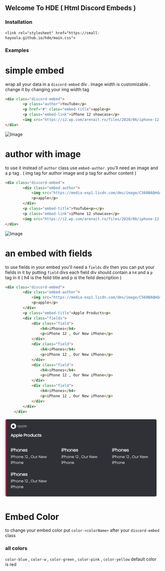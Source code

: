 ## Welcome To HDE ( Html Discord Embeds )



### Installation 


```
<link rel="stylesheet" href="https://small-hayoola.github.io/hde/main.css">
```
### Examples

# simple embed

wrap all your data in a `discord-embed` div .
image width is customizable . change it by changing your img width tag

```html
<div class="discord-embed">
        <p class="author">YouTube</p>
        <p href="#" class="embed-title">apple<p>
        <p class="embed-link">iPhone 12 showcase</p>
        <img src="https://i2.wp.com/arenait.ro/files/2020/06/iphone-12-pro-concept.jpg?fit=1200%2C675&quality=100&strip=all&ssl=1" class="embed-image" width="510px">        
</div>
```

![Image](https://small-hayoola.github.io/hde/simpleEmbed.png)

# author with image

to use it instead of `author` class use `embed-author`. you'll need an image and a p tag . ( img tag for author image and p tag for author content )

```html
<div class="discord-embed">
        <div class="embed-author">
            <img src="https://media-exp1.licdn.com/dms/image/C560BAQHdAaarsO-eyA/company-logo_200_200/0/1595530301220?e=2159024400&v=beta&t=IJmg_K1W7KCh6082rXN9V7gzlrD9GMwYqk_EjCrDxGw">
            <p>apple</p>
        </div>
        <p class="embed-title">YouTube<p></p>
        <p class="embed-link">iPhone 12 showcase</p>
        <img src="https://i2.wp.com/arenait.ro/files/2020/06/iphone-12-pro-concept.jpg?fit=1200%2C675&quality=100&strip=all&ssl=1" class="embed-image" width="510px">        
</div>
```
 ![Image](https://small-hayoola.github.io/hde/authorWimg.png)


# an embed with fields

to use fields in your embed you'll need a `fields` div
then you can put your fields in it by putting `field` divs
each field div should contain a `h4` and a `p` tag in it ( h4 is the feild title and p is the feild description )

```html
<div class="discord-embed">
        <div class="embed-author">
            <img src="https://media-exp1.licdn.com/dms/image/C560BAQHdAaarsO-eyA/company-logo_200_200/0/1595530301220?e=2159024400&v=beta&t=IJmg_K1W7KCh6082rXN9V7gzlrD9GMwYqk_EjCrDxGw">
            <p>apple</p>
        </div>
        <p class="embed-title">Apple Products<p>
        <div class="fields">
            <div class="field">
                <h4>iPhones</h4>
                <p>iPhone 12 , Our New iPhone</p>
            </div>
            <div class="field">
                <h4>iPhones</h4>
                <p>iPhone 12 , Our New iPhone</p>
            </div>
            <div class="field">
                <h4>iPhones</h4>
                <p>iPhone 12 , Our New iPhone</p>
            </div>
            <div class="field">
                <h4>iPhones</h4>
                <p>iPhone 12 , Our New iPhone</p>
            </div>
        </div>     
    </div>
```

![Image](https://raw.githubusercontent.com/small-Hayoola/hde/main/embedWfeild.png)


# Embed Color

to change your embed color put `color-<colorName>` after your `discord-embed` class
### all colors 
`color-blue` , `color-w` , `color-green` , `color-pink` , `color-yellow`
default color is red
